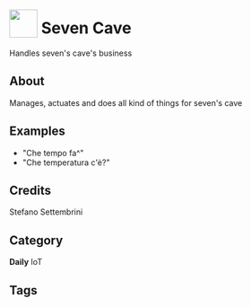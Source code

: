 # <img src="https://raw.githack.com/FortAwesome/Font-Awesome/master/svgs/solid/robot.svg" card_color="#D81159" width="50" height="50" style="vertical-align:bottom"/> Seven Cave
Handles seven's cave's business

## About
Manages, actuates and does all kind of things for seven's cave

## Examples
* "Che tempo fa^"
* "Che temperatura c'è?"

## Credits
Stefano Settembrini

## Category
**Daily**
IoT

## Tags

